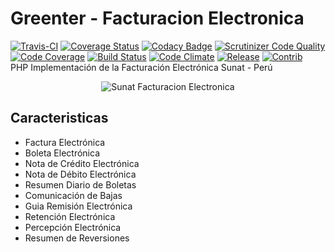 Greenter - Facturacion Electronica
=========================
[![Travis-CI](https://travis-ci.org/giansalex/greenter.svg?branch=master)](https://travis-ci.org/giansalex/greenter)
[![Coverage Status](https://coveralls.io/repos/github/giansalex/greenter/badge.svg?branch=master)](https://coveralls.io/github/giansalex/greenter?branch=master)
[![Codacy Badge](https://api.codacy.com/project/badge/Grade/eccd5a16d035464cbe40b1cf9d0f9f43)](https://www.codacy.com/app/giansalex/greenter?utm_source=github.com&amp;utm_medium=referral&amp;utm_content=giansalex/greenter&amp;utm_campaign=Badge_Grade)
[![Scrutinizer Code Quality](https://scrutinizer-ci.com/g/giansalex/greenter/badges/quality-score.png?b=master)](https://scrutinizer-ci.com/g/giansalex/greenter/?branch=master)
[![Code Coverage](https://scrutinizer-ci.com/g/giansalex/greenter/badges/coverage.png?b=master)](https://scrutinizer-ci.com/g/giansalex/greenter/?branch=master)
[![Build Status](https://scrutinizer-ci.com/g/giansalex/greenter/badges/build.png?b=master)](https://scrutinizer-ci.com/g/giansalex/greenter/build-status/master)
[![Code Climate](https://codeclimate.com/github/giansalex/greenter/badges/gpa.svg)](https://codeclimate.com/github/giansalex/greenter)
[![Release](https://img.shields.io/github/release/giansalex/greenter/all.svg?style=flat-square)](https://github.com/giansalex/greenter/releases)
[![Contrib](https://img.shields.io/github/contributors/giansalex/greenter.svg?style=flat-square)](https://github.com/giansalex/greenter/graphs/contributors)   
PHP Implementación de la Facturación Electrónica Sunat - Perú

<p align="center">
  <img alt="Sunat Facturacion Electronica" src="http://www.sunat.gob.pe/p/imagenes/icons/favicon.ico">
</p>

Caracteristicas
---------------

* Factura Electrónica
* Boleta Electrónica
* Nota de Crédito Electrónica
* Nota de Débito Electrónica
* Resumen Diario de Boletas
* Comunicación de Bajas
* Guia Remisión Electrónica
* Retención Electrónica
* Percepción Electrónica
* Resumen de Reversiones
